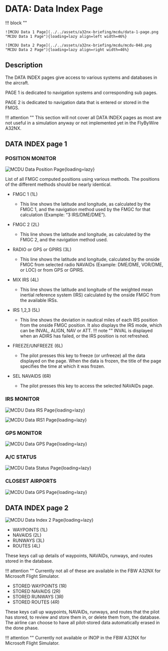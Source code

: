 # DATA: Data Index Page

!!! block ""

    ![MCDU Data 1 Page](../../assets/a32nx-briefing/mcdu/data-1-page.png "MCDU Data 1 Page"){loading=lazy align=left width=46%}

    ![MCDU Data 2 Page](../../assets/a32nx-briefing/mcdu/mcdu-048.png "MCDU Data 2 Page"){loading=lazy align=right width=46%}

## Description

The DATA INDEX pages give access to various systems and databases in the aircraft.

PAGE 1 is dedicated to navigation systems and corresponding sub pages.

PAGE 2 is dedicated to navigation data that is entered or stored in the FMGS.

!!! attention ""
    This section will not cover all DATA INDEX pages as most are not useful in a simulation anyway or not implemented yet in the FlyByWire A32NX.

## DATA INDEX page 1

### POSITION MONITOR

![MCDU Data Position Page](../../assets/a32nx-briefing/mcdu/data-position.png "MCDU Data Position Page"){loading=lazy}

List of all FMGC computed positions using various methods. The positions of the different methods should be nearly identical.

- FMGC 1 (1L)
    - This line shows the latitude and longitude, as calculated by the FMGC 1, and the navigation method used by the FMGC for that calculation (Example: “3 IRS/DME/DME”).
- FMGC 2 (2L)
    - This line shows the latitude and longitude, as calculated by the FMGC 2, and the navigation method used.
- RADIO or GPS or GPIRS (3L)
    - This line shows the latitude and longitude, calculated by the onside FMGC from selected radio NAVAIDs (Example: DME/DME, VOR/DME, or LOC) or from GPS or GPIRS.
- MIX IRS (4L)
    - This line shows the latitude and longitude of the weighted mean inertial reference system (IRS) calculated by the onside FMGC from the available IRSs.
- IRS 1,2,3 (5L)
    - This line shows the deviation in nautical miles of each IRS position from the onside FMGC position. It also displays the IRS mode, which can be INVAL, ALIGN, NAV or ATT.
      !!! note ""
          INVAL is displayed when an ADIRS has failed, or the IRS position is not refreshed.

- FREEZE/UNFREEZE (6L)
    - The pilot presses this key to freeze (or unfreeze) all the data displayed on the page. When the data is frozen, the title of the page specifies the time at which it was frozen.

- SEL NAVAIDS (6R)
    - The pilot presses this key to access the selected NAVAIDs page.

### IRS MONITOR

![MCDU Data IRS Page](../../assets/a32nx-briefing/mcdu/data-irs.png "MCDU Data IRS Page"){loading=lazy}

![MCDU Data IRS1 Page](../../assets/a32nx-briefing/mcdu/data-irs1.png "MCDU Data IRS1 Page"){loading=lazy}

### GPS MONITOR

![MCDU Data GPS Page](../../assets/a32nx-briefing/mcdu/data-gps.png "MCDU Data GPS Page"){loading=lazy}

### A/C STATUS

![MCDU Data Status Page](../../assets/a32nx-briefing/mcdu/data-status.png "MCDU Data Status Page"){loading=lazy}

### CLOSEST AIRPORTS

![MCDU Data GPS Page](../../assets/a32nx-briefing/mcdu/data-closest-airports.png "MCDU Data GPS Page"){loading=lazy}
## DATA INDEX page 2

![MCDU Data Index 2 Page](../../assets/a32nx-briefing/mcdu/data-index-2.png "MCDU Data Index 2 Page"){loading=lazy}

- WAYPOINTS (1L)
- NAVAIDS (2L)
- RUNWAYS (3L)
- ROUTES (4L)

These keys call up details of waypoints, NAVAIDs, runways, and routes
stored in the database.

!!! attention ""
    Currently not all of these are available in the FBW A32NX for Microsoft Flight Simulator.

- STORED WAYPOINTS (1R)
- STORED NAVAIDS (2R)
- STORED RUNWAYS (3R)
- STORED ROUTES (4R)

These keys call up waypoints, NAVAIDs, runways, and routes that the pilot has stored, to review and store them in, or delete them from, the database. The airline can choose to have all pilot-stored data automatically erased in the done phase.

!!! attention ""
    Currently not available or INOP in the FBW A32NX for Microsoft Flight Simulator.
